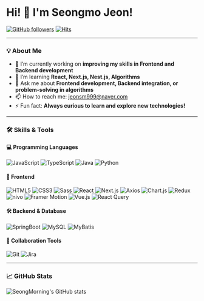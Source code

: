 # Hi! 👋 I'm Seongmo Jeon!

[![GitHub followers](https://img.shields.io/github/followers/jeonsm22?style=social)](https://github.com/jeonsm22)
[![Hits](https://hits.seeyoufarm.com/api/count/incr/badge.svg?url=https://github.com/jeonsm22&title=Profile%20Views)](https://hits.seeyoufarm.com)

---

### 💡 About Me
- 🔭 I’m currently working on **improving my skills in Frontend and Backend development**  
- 🌱 I’m learning **React, Next.js, Nest.js, Algorithms**  
- 💬 Ask me about **Frontend development, Backend integration, or problem-solving in algorithms**  
- 📫 How to reach me: [jeonsm999@naver.com](mailto:jeonsm999@naver.com)  
- ⚡ Fun fact: **Always curious to learn and explore new technologies!**

---

### 🛠️ Skills & Tools

#### 💻 Programming Languages
![JavaScript](https://img.shields.io/badge/JavaScript-F7DF1E?style=flat&logo=javascript&logoColor=black)
![TypeScript](https://img.shields.io/badge/TypeScript-007ACC?style=flat&logo=typescript&logoColor=white)
![Java](https://img.shields.io/badge/Java-007396?style=flat&logo=java&logoColor=white)
![Python](https://img.shields.io/badge/Python-3776AB?style=flat&logo=python&logoColor=white)

#### 🎨 Frontend
![HTML5](https://img.shields.io/badge/HTML5-E34F26?style=flat&logo=html5&logoColor=white)
![CSS3](https://img.shields.io/badge/CSS3-1572B6?style=flat&logo=css3&logoColor=white)
![Sass](https://img.shields.io/badge/Sass-CC6699?style=flat&logo=sass&logoColor=white)
![React](https://img.shields.io/badge/React-61DAFB?style=flat&logo=react&logoColor=black)
![Next.js](https://img.shields.io/badge/Next.js-000000?style=flat&logo=next.js&logoColor=white)
![Axios](https://img.shields.io/badge/Axios-5A29E4?style=flat&logo=axios&logoColor=white)
![Chart.js](https://img.shields.io/badge/Chart.js-FF6384?style=flat&logo=chartdotjs&logoColor=white)
![Redux](https://img.shields.io/badge/Redux-764ABC?style=flat&logo=redux&logoColor=white)
![nivo](https://img.shields.io/badge/nivo-444?style=flat&logo=data:image/svg+xml;base64,<SVG_DATA>) <!-- Placeholder -->
![Framer Motion](https://img.shields.io/badge/Framer%20Motion-0055FF?style=flat&logo=framer&logoColor=white)
![Vue.js](https://img.shields.io/badge/Vue.js-4FC08D?style=flat&logo=vue.js&logoColor=white)
![React Query](https://img.shields.io/badge/React%20Query-FF4154?style=flat&logo=reactquery&logoColor=white)

#### 🛠️ Backend & Database
![SpringBoot](https://img.shields.io/badge/SpringBoot-6DB33F?style=flat&logo=springboot&logoColor=white)
![MySQL](https://img.shields.io/badge/MySQL-4479A1?style=flat&logo=mysql&logoColor=white)
![MyBatis](https://img.shields.io/badge/MyBatis-000000?style=flat&logo=data:image/svg+xml;base64,<SVG_DATA>) <!-- Placeholder -->

#### 🤝 Collaboration Tools
![Git](https://img.shields.io/badge/Git-F05032?style=flat&logo=git&logoColor=white)
![Jira](https://img.shields.io/badge/Jira-0052CC?style=flat&logo=jira&logoColor=white)

---

### 📈 GitHub Stats
![SeongMorning's GitHub stats](https://github-readme-stats.vercel.app/api?username=SeongMorning&show_icons=true&theme=radical)
